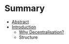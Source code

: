 # Summary

* [Abstract](README.md)
* [Introduction](INTRODUCTION.md)
   * [Why Decentralisation?](WHY_DECENTRALISATION.md)
   * Structure

